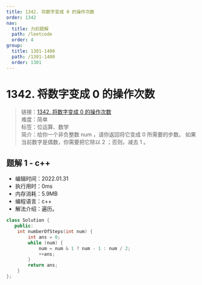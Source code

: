 ```yaml
---
title: 1342. 将数字变成 0 的操作次数
order: 1342
nav:
  title: 力扣题解
  path: /leetcode
  order: 4
group:
  title: 1301-1400
  path: /1301-1400
  order: 1301
---
```


# 1342. 将数字变成 0 的操作次数

> 链接：[1342. 将数字变成 0 的操作次数](https://leetcode-cn.com/problems/number-of-steps-to-reduce-a-number-to-zero/)  
> 难度：简单  
> 标签：位运算、数学  
> 简介：给你一个非负整数 num ，请你返回将它变成 0 所需要的步数。 如果当前数字是偶数，你需要把它除以 2 ；否则，减去 1 。

## 题解 1 - c++

- 编辑时间：2022.01.31
- 执行用时：0ms
- 内存消耗：5.9MB
- 编程语言：c++
- 解法介绍：遍历。

```cpp
class Solution {
   public:
    int numberOfSteps(int num) {
        int ans = 0;
        while (num) {
            num = num & 1 ? num - 1 : num / 2;
            ++ans;
        }
        return ans;
    }
};
```

